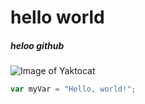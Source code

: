 # hello world
##### heloo github
![Image of Yaktocat](https://octodex.github.com/images/yaktocat.png)
``` javascript
var myVar = "Hello, world!";
